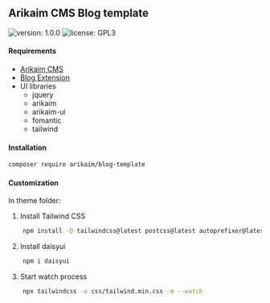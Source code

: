 ## Arikaim CMS Blog template
![version: 1.0.0](https://img.shields.io/github/release/arikaim/blog-template.svg)
![license: GPL3](https://img.shields.io/badge/License-GPLv3-blue.svg)


#### Requirements 
  * [Arikaim CMS](https://github.com/arikaim/arikaim)
  * [Blog Extension](https://github.com/arikaim/blog-extension)
  * UI libraries
    * jquery
    * arikaim
    * arikaim-ui
    * fomantic
    * tailwind


#### Installation

```sh
composer require arikaim/blog-template
```

#### Customization 

In theme folder: 

1. Install Tailwind CSS
```sh
    npm install -D tailwindcss@latest postcss@latest autoprefixer@latest
```
2.  Install daisyui
```sh
    npm i daisyui
```

3. Start watch process
```sh
    npx tailwindcss -o css/tailwind.min.css -m --watch
```